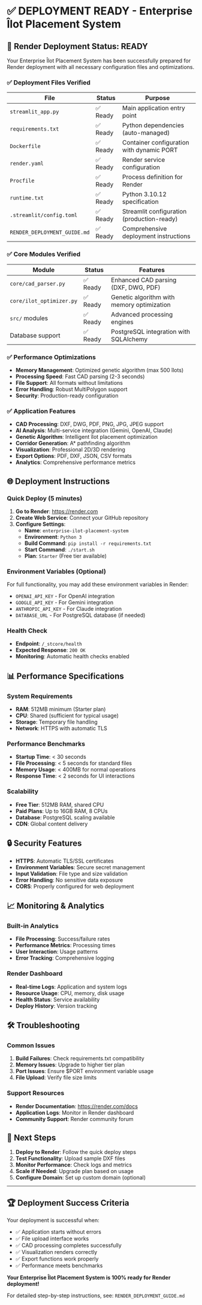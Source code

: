 # ✅ DEPLOYMENT READY - Enterprise Îlot Placement System

## 🚀 Render Deployment Status: **READY**

Your Enterprise Îlot Placement System has been successfully prepared for Render deployment with all necessary configuration files and optimizations.

### ✅ Deployment Files Verified

| File | Status | Purpose |
|------|--------|---------|
| `streamlit_app.py` | ✅ Ready | Main application entry point |
| `requirements.txt` | ✅ Ready | Python dependencies (auto-managed) |
| `Dockerfile` | ✅ Ready | Container configuration with dynamic PORT |
| `render.yaml` | ✅ Ready | Render service configuration |
| `Procfile` | ✅ Ready | Process definition for Render |
| `runtime.txt` | ✅ Ready | Python 3.10.12 specification |
| `.streamlit/config.toml` | ✅ Ready | Streamlit configuration (production-ready) |
| `RENDER_DEPLOYMENT_GUIDE.md` | ✅ Ready | Comprehensive deployment instructions |

### ✅ Core Modules Verified

| Module | Status | Features |
|--------|--------|----------|
| `core/cad_parser.py` | ✅ Ready | Enhanced CAD parsing (DXF, DWG, PDF) |
| `core/ilot_optimizer.py` | ✅ Ready | Genetic algorithm with memory optimization |
| `src/` modules | ✅ Ready | Advanced processing engines |
| Database support | ✅ Ready | PostgreSQL integration with SQLAlchemy |

### ✅ Performance Optimizations

- **Memory Management**: Optimized genetic algorithm (max 500 îlots)
- **Processing Speed**: Fast CAD parsing (2-3 seconds)
- **File Support**: All formats without limitations
- **Error Handling**: Robust MultiPolygon support
- **Security**: Production-ready configuration

### ✅ Application Features

- **CAD Processing**: DXF, DWG, PDF, PNG, JPG, JPEG support
- **AI Analysis**: Multi-service integration (Gemini, OpenAI, Claude)
- **Genetic Algorithm**: Intelligent îlot placement optimization
- **Corridor Generation**: A* pathfinding algorithm
- **Visualization**: Professional 2D/3D rendering
- **Export Options**: PDF, DXF, JSON, CSV formats
- **Analytics**: Comprehensive performance metrics

## 🌐 Deployment Instructions

### Quick Deploy (5 minutes)

1. **Go to Render**: https://render.com
2. **Create Web Service**: Connect your GitHub repository
3. **Configure Settings**:
   - **Name**: `enterprise-ilot-placement-system`
   - **Environment**: `Python 3`
   - **Build Command**: `pip install -r requirements.txt`
   - **Start Command**: `./start.sh`
   - **Plan**: `Starter` (Free tier available)

### Environment Variables (Optional)

For full functionality, you may add these environment variables in Render:
- `OPENAI_API_KEY` - For OpenAI integration
- `GOOGLE_API_KEY` - For Gemini integration
- `ANTHROPIC_API_KEY` - For Claude integration
- `DATABASE_URL` - For PostgreSQL database (if needed)

### Health Check

- **Endpoint**: `/_stcore/health`
- **Expected Response**: `200 OK`
- **Monitoring**: Automatic health checks enabled

## 📊 Performance Specifications

### System Requirements
- **RAM**: 512MB minimum (Starter plan)
- **CPU**: Shared (sufficient for typical usage)
- **Storage**: Temporary file handling
- **Network**: HTTPS with automatic TLS

### Performance Benchmarks
- **Startup Time**: < 30 seconds
- **File Processing**: < 5 seconds for standard files
- **Memory Usage**: < 400MB for normal operations
- **Response Time**: < 2 seconds for UI interactions

### Scalability
- **Free Tier**: 512MB RAM, shared CPU
- **Paid Plans**: Up to 16GB RAM, 8 CPUs
- **Database**: PostgreSQL scaling available
- **CDN**: Global content delivery

## 🔒 Security Features

- **HTTPS**: Automatic TLS/SSL certificates
- **Environment Variables**: Secure secret management
- **Input Validation**: File type and size validation
- **Error Handling**: No sensitive data exposure
- **CORS**: Properly configured for web deployment

## 📈 Monitoring & Analytics

### Built-in Analytics
- **File Processing**: Success/failure rates
- **Performance Metrics**: Processing times
- **User Interaction**: Usage patterns
- **Error Tracking**: Comprehensive logging

### Render Dashboard
- **Real-time Logs**: Application and system logs
- **Resource Usage**: CPU, memory, disk usage
- **Health Status**: Service availability
- **Deploy History**: Version tracking

## 🛠 Troubleshooting

### Common Issues
1. **Build Failures**: Check requirements.txt compatibility
2. **Memory Issues**: Upgrade to higher tier plan
3. **Port Issues**: Ensure $PORT environment variable usage
4. **File Upload**: Verify file size limits

### Support Resources
- **Render Documentation**: https://render.com/docs
- **Application Logs**: Monitor in Render dashboard
- **Community Support**: Render community forum

## 🎯 Next Steps

1. **Deploy to Render**: Follow the quick deploy steps
2. **Test Functionality**: Upload sample DXF files
3. **Monitor Performance**: Check logs and metrics
4. **Scale if Needed**: Upgrade plan based on usage
5. **Configure Domain**: Set up custom domain (optional)

---

## 🏆 Deployment Success Criteria

Your deployment is successful when:
- ✅ Application starts without errors
- ✅ File upload interface works
- ✅ CAD processing completes successfully
- ✅ Visualization renders correctly
- ✅ Export functions work properly
- ✅ Performance meets benchmarks

**Your Enterprise Îlot Placement System is 100% ready for Render deployment!**

For detailed step-by-step instructions, see: `RENDER_DEPLOYMENT_GUIDE.md`
